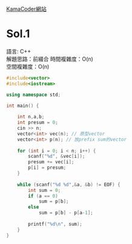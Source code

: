 [KamaCoder網站](https://kamacoder.com/problempage.php?pid=1070)


# Sol.1   

語言: C++  
解題思路：前綴合
時間複雜度：O(n)    
空間複雜度：O(n)

```cpp
#include<vector>
#include<iostream>

using namespace std;

int main() {
    
    int n,a,b;
    int presum = 0;
    cin >> n;
    vector<int> vec(n); // 原型vector
    vector<int> p(n); // 放prefix sum的vector
    
    for (int i = 0; i < n; i++) {
        scanf("%d", &vec[i]);
        presum += vec[i];
        p[i] = presum;
    }
    
    while (scanf("%d %d",&a, &b) != EOF) {
        int sum = 0;
        if (a == 0) 
            sum = p[b];
        else
            sum = p[b] - p[a-1];
            
        printf("%d\n", sum);
    }
}
```
